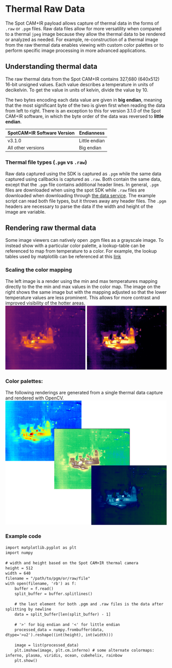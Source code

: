 <!--
Copyright (c) 2023 Boston Dynamics, Inc.  All rights reserved.

Downloading, reproducing, distributing or otherwise using the SDK Software
is subject to the terms and conditions of the Boston Dynamics Software
Development Kit License (20191101-BDSDK-SL).
-->

# Thermal Raw Data
The Spot CAM+IR payload allows capture of thermal data in the forms of `.raw` or `.pgm` files. Raw data files allow for more versatility when compared to a thermal `jpeg` image because they allow the thermal data to be rendered or analyzed as needed. For example, re-construction of a thermal image from the raw thermal data enables viewing with custom color palettes or to perform specific image processing in more advanced applications.

## Understanding thermal data
The raw thermal data from the Spot CAM+IR contains 327,680 (640x512) 16-bit unsigned values. Each value describes a temperature in units of decikelvin. To get the value in units of kelvin, divide the value by 10.

The two bytes encoding each data value are given in **big endian**, meaning that the most significant byte of the two is given first when reading the data from left to right. There is an exception to this for version 3.1.0 of the Spot CAM+IR software, in which the byte order of the data was reversed to **little endian**.

SpotCAM+IR Software Version | Endianness
--|--
v3.1.0 | Little endian
All other versions |  Big endian


### Thermal file types (`.pgm` vs `.raw`)
Raw data captured using the SDK is captured as `.pgm` while the same data captured using callbacks is captured as `.raw`. Both contain the same data, except that the `.pgm` file contains additional header lines. In general, `.pgm` files are downloaded when using the spot SDK while `.raw` files are downloaded when downloading through [the data service](data_buffer_overview.md#data-acquisition-download). The example script can read both file types, but it throws away any header files. The `.pgm` headers are necessary to parse the data if the width and height of the image are variable.

## Rendering raw thermal data
Some image viewers can natively open .pgm files as a grayscale image. To instead show with a particular color palette, a lookup-table can be referenced to map from temperature to a color. For example, the lookup tables used by matplotlib can be referenced at this [link](https://github.com/matplotlib/matplotlib/blob/main/lib/matplotlib/_cm_listed.py)

### Scaling the color mapping
The left image is a render using the min and max temperatures mapping directly to the the min and max values in the color map. The image on the right shows the same image but with the mapping adjusted so that the lower temperature values are less prominent. This allows for more contrast and improved visibility of the hotter areas.
![Thermal Ironbow Example](./images/thermal_example_contrast.png)

### Color palettes:
The following renderings are generated from a single thermal data capture and rendered with OpenCV. 
![Thermal Custom Palettes Example](./images/thermal_example_custom_colors.png)

### Example code
```
import matplotlib.pyplot as plt
import numpy

# width and height based on the Spot CAM+IR thermal camera
height = 512
width = 640
filename = "/path/to/pgm/or/raw/file"
with open(filename, 'rb') as f:
    buffer = f.read()
    split_buffer = buffer.splitlines()

    # the last element for both .pgm and .raw files is the data after splitting by newline
    data = split_buffer[len(split_buffer) - 1] 
    
    # '>' for big endian and '<' for little endian
    processed_data = numpy.frombuffer(data, dtype='>u2').reshape((int(height), int(width)))

    image = list(processed_data) 
    plt.imshow(image, plt.cm.inferno) # some alternate colormaps: inferno, plasma, viridis, ocean, cubehelix, rainbow
    plt.show()
```